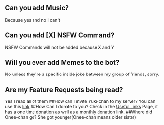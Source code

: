 ## Can you add Music?
Because yes and no I can't
## Can you add [X] NSFW Command?
NSFW Commands will not be added because X and Y
## Will you ever add Memes to the bot?
No unless they're a specific inside joke between my group of friends, sorry.
## Are my Feature Requests being read?
Yes I read all of them
##How can I invite Yuki-chan to my server?
You can use this [link](https://discordapp.com/oauth2/authorize?&client_id=161620224305528833&scope=bot&permissions=67365888)
##How Can I donate to you?
Check in the [Useful Links](https://github.com/hsiw/WishBot/wiki/Useful-Links) Page, it has a one time donation as well as a monthly donation link.
##Where did Onee-chan go?
She got younger(Onee-chan means older sister)

